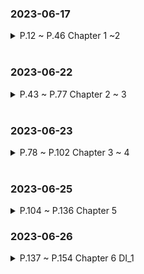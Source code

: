 ### 2023-06-17
<details>
<summary>P.12 ~ P.46 Chapter 1 ~2 </summary>

고객 : "처음에는 요구 사항을 빠르게 반영해주었는데 시간이 지날수록 간단한 요구 사항도 개발이 안되고 있다."

개발자 : "단순해 보여도 변경할 곳이 너무 많다. 어떤 기능에 문제가 생길지 모른다."

소프트웨어의 설계가 미숙하고 엉망일 때 발생하는 전형적인 증상이다.

---

**if-else문을 추가할 수록 코드는 지저분해진다.**

요구사항이 추가될 수록 단순히 복사-붙여넣기로 추가하면 되므로, 빠르게 구현할 수 있다.

그러나 코드가 커지다 보면 추가하거나 수정하기 어려워지고 오래걸리게 된다.

이것이 "초기 요구사항은 빠르게 개발되었는데 시간이 갈 수록 개발이 안된다." 상황이다.

---

**수정하기 좋은 코드를 가져야 한다.**

- 코드를 분리하자. 두 종류의 코드가 섞일 때보다 분리할 때 더 구분하기 쉽다.

- 하나의 애플리케이션에 여러개의 기능이 분산된 것보다는 구조를 복잡하게 잡고, 코드를 분리함으로써 코드가 간결해지는 것이 낫다.

- 추가사항이 발생하면 기존의 처리 코드가 영향을 받지 않는다.

객체지향 설계를 통해 소프트웨어를 쉽게 변경할 수 있는 유연함을 가져야 한다.

---

**절차지향**은 프로그램 규모가 커질수록 데이터 타입이 변경되거나, 다른 예기치 못한 값을 추가 해야 할 경우 프로시저를 모두 수정해야 하거나 오류를 발생하기도 한다.

프로그램 수정 -> 다른 곳 문제 발생 후 수정 -> 다시 다른 곳 문제 발생 후 수정의 악순환 발생 가능

**객체지향**은 프로시저를 하나의 객체로 묶어 각 객체는 자신만의 기능만 제공하게 한다.
객체 별로 데이터와 프로시저를 알맞게 설정해야 한다. 이를 통해 객체의 데이터를 변경하더라도
해당 객체만 수정하면 된다. 이는 "캡슐화" 장점을 갖는다.

---

객체는 어떤 데이터 타입 값으로 보관하는지 중요하지 않다.

객체는 그 행위가 어떻게 일어나는지 알 수 없다. 단지, 그 행위 기능을 제공한다는 것이 중요한다.

이를 인터페이스(객체가 제공하는 기능에 대한 명세서)와 클래스를 사용하여 제공한다.

```
이 인터페이스를 이용하여 클래스를 구현하고 클래스는 메모리에 객체(인스턴스) 생성
이 인스턴스는 인터페이스에 정의된 기능 제공
```

---

객체는 자신만의 책임과 크기가 있다.

파일 읽기, 암호화 처리, 파일 쓰기 객체들은 각각 자신의 기능만 수행하고 책임을 가져야 하며 다른 기능이 필요할 경우 해당 객체에 요청한다.

객체 지향 설계를 지닌 프로그램을 만들기 위해 객체에 대한 할당을 미리 결정해야 한다.

- 기왕이면 객체가 갖는 책임을 작게하고 객체가 제공하는 기능의 갯수가 적도록 구현한다.

- 여러개의 프로시저를 하나의 기능에 넣지말고(절차지향이 되버린다.) 한 객체는 하나의 책임을 갖게 함으로써, 객체가 갖는 책임을 분해한다. 이를 단일 책임 원칙(Single Responsibility Principle; SRP)이라고 한다.

---

**한 객체가 다른 객체의 메서드를 호출할 때 의존(Dependency)라고 한다.**

- 의존을 할 경우 해당 객체의 타입이 변경될 때 나도 변경될 가능성이 높다.

- 순환 의존이 발생할 수 있다. A -> B -> C -> A 순서대로 호출할 수 있기 때문이다.

- 이를 해결하기 위해 의존 역전 법칙(Dependency inversion principle; DIP)를 적용한다.

</details>

<br>

### 2023-06-22
<details>
<summary>P.43 ~ P.77 Chapter 2 ~ 3 </summary>

```
**의존의 양면성**
요구사항이 추가되어 boolean 값 리턴이 아닌 String을 리턴해야 할 때가 생길 수 있다.
- 내가 변경되면 나에게 의존하고 있는 코드에 영향을 준다.
- 나의 요구가 변경되면 내가 의존하고 있는 타입에 영향을 준다.

**캡슐화**
객체 지향은 캡슐화를 통해 다른 곳에 미치는 영향을 최소화 해야 한다.

캡슐화란 객체가 내부적으로 어떻게 기능을 구현하는지 감추는 것.
이를 통해 내부의 기능 구현이 변경되더라도 기능을 사용하는 코드는 영향을 받지 않게 한다.

절차 지향으로 프로그래밍할 경우 변경사항이 생겼을 때, 예:) A기능을 AA로 바꾸어 주세요
하였을 때, A를 사용하는 모든 로직을 연쇄적으로 변경해야 한다.

예:) if(member.isMale() && member.getExpiryDate()!= null && //조건 생략) {
    // 만료에 따른 처리
}


캡슐화된 기능을 통해 다음과 같은 이점을 얻는다. 
1. A 기능을 메서드화 한다.
2. A 기능을 AA로 바꾸어 주세요.
3. 메서드화된 A기능 로직을 바꾼다.
4. 해당 기능을 사용하는 모든 로직들은 변경사항이 일어나지 않는다.

예:) if(member.isExpired()){
    // 만료에 따른 처리
}

해당 로직은 isExpired() 메서드가 어떻게 구현했는지 모른다. 단지 isExpired가 만료되면 만료 처리를 할 뿐이다.

캡슐화를 위해 두 규칙을 지키자
- Tell, Don't Ask (데이터를 물어보지 말고 기능을 실행해라)
- 데미테르의 법칙
    (메서드에서 생성한,
     파라미터로 받은,
     필드로 참조하는)
위의 3가지 에 대한 객체의 메서드만 호출한다.

member.getDate().getTime()과 같이 getDate()메서드가 리턴한 getTime() 메서드를 호출하면 데미테르의 법칙 위반이다.
-> member.someMethod() 와 같이 구현하자.

"신문 배달부와 지갑 문제"가 이에 대한 문제를 정확히 지적한다.

---

객체지향 설계 과정은 다음과 같다.

1. 제공해야 할 기능을 찾고, 세분화하고 알맞은 객체에 할당한다.
    A. 기능을 구현할 때 필요한 데이터를 객체에 추가한다.
    B. 그 데이터를 이용하는 기능을 넣을 수 있다.
    C. 기능은 최대한 캡슐화 한다.
2. 객체 간에 어떻게 메시지를 주고받을지 결정한다.
3. 위 과정을 반복한다.

객체의 크기는 구현을 진행하는 과정에서 점진적으로 명확해진다. 개발이 진행되며 설계도 변경되기 때문이다. 그렇기에 유연한 구조를 갖도록 해야 한다.
그렇기에 구현 과정에서 한 클래스의 책임이 섞여 있다면 객체를 새로 만들어 책임을 분리시킨다.

암호화 객체 -> 파일 읽기 , 파일 쓰기
위 방법에서
흐름 제어 객체 -> 파일 읽기, 암호화, 파일 쓰기

---
**다형성과 추상화**
Coupon 클래스가 쿠폰의 기본적인 기능을 제공하고 있을 때,
새로운 쿠폰 기능을 구현할 때는 Coupon 클래스를 상속받아 사용한다.

상속받는 자식(하위) 클래스와 상속해주는 상위(부모) 클래스라고 부른다.
부모가 구현한 클래스를 구현받을 수 있는 것이다.

그러나 모든 기능을 다 주면 안될 때가 있다. 이를 접근 지정자(private, public 등)를 통해 제한한다.

부모 기능을 재정의 해서 사용할 경우, @Override 사용
---
다형성은 한 객체가 여러 가지 모습을 갖는다는 것을 의미 한다. 상속을 통해 구현한다.

한 객체가 타입A, 타입B, 타입C의 기능 실행 요청을 처리할 수 있음으로써 각 타입마다 다르게 사용할 수 있다.

상속에는 인터페이스 상속(메서드 직접구현)과 구현 상속(구현된 메서드 수정 가능)이 있다.
---
**추상화와 유연함**

A,B,C의 서로 다른 기능이 있다. 그런데 3 기능은 '로그 수집'이라는 프로세스를 처리하는 과정이다.
이 기능들을 추상화 함으로써 '로그 수집'이라는 개념으로 정의한다.

interface LogCollector{
    public void collect();
}
다음과 같은 인터페이스는 시그니처만 정의할 뿐 실제 구현을 제공하지 못한다.
이 추상타입은 A,B,C중 어떤 기능을 할지 모르고 '로그 수집'이라는 의미만 제공한다.

왜 추상화를 사용하는가?
데이터 변경사항이 일어날 때마다 다른 객체가 본연의 책임과 상관없는 일을 하지 않게 하기 위해서이다.

추상타입의 다형성을 통해 하나의 타입으로 동작시킬 수 있다.
이를 통해 이를 사용하는 객체는 그 타입만 사용하도록 수정할 수 있다.
예:)FileDataReader, SocketDataReader가 ByteSource 타입을 상속받으면,
    FlowController는 ByteSource만 사용하면 된다.

ByteSource 타입의 객체를 생성하는 기능을 별도 객체로 분리한 뒤, 그 객체를 사용해서 ByteSource 생성, DI를 통해 ByteSource를 전달받으면, 캡슐화까지 가능!

이를 통해 ByteSource에 추가 구현 클래스가 생성되거나, 종류가 변경되어도 FlowController 클래스는 변경이 없으며, FlowController의 제어 흐름을 변경할 때, ByteSource의 객체 생성 부분은 영향을 주지 않는 유연함을 갖을 수 있게 된다.
```
</details>

<br>


### 2023-06-23
<details>
<summary>P.78 ~ P.102 Chapter 3 ~ 4 </summary>

```
변경되는 부분은 추상화 해야 한다.
다양한 상황에서 코드를 작성하고 유연한 설계를 만들어 보는 경험이 필요하다.

요구사항이 변경될 때, 변화되는 부분들을 추상 타입으로 교체하면 유연하게 대처가 가능하다.

인터페이스에 대고 프로그래밍을 하면 유연함을 얻을 수 있다.
그러나, 타입이 증가하고 구조도 복잡해지기 때문에 변화 가능성이 높은 경우에만 사용한다.

인터페이스는 사용하는 코드 입장에서 알아볼 수 있도록 명확하게 작성해야 한다.

다른 사람이 일시적으로 테스트가 필요하지만 구현이 완성되지 않았을 때, 인터페이스를 통해 Mock객체를 만들어 하드코딩 한 뒤, 테스트 할 수 있도록 돕는 장점이 있다.

---
**상속보단 조립**
상속을 통한 단점은 다음과 같다.
1. 상위 클래스 변경의 어려움
    - 계층도가 커질수록 영향을 받는 클래스가 많아 상위 클래스 변경이 어렵다.

2. 불필요한 클래스 증가
    - 비슷한 클래스가 있음에도 불구하고 지속적인 상속을 통해 불필요하게 증가한다.

3. 상속의 오용
    - 많은 메서드들에 대해 어떤 것을 사용할지 몰라 비정상적으로 사용할 가능성이 있다.

---
조립을 통해 재사용이 가능하다.

클래스를 재사용함으로써 조립을 한다.
Class Storage {
    Compressor compressor();
    Encryptor encryptor();
    boolean useCompression();
    boolean useEncrpytion();

    //추가 조립을 통해 재사용 가능
    boolean useCache();
}
Storage 자체에서 압축,캐시 등의 목적으로 사용할 수 있도록 제공이 가능하다.
또한 조립은 런타임에 객체를 바꿀 수 있다.

그렇기 때문에 기능을 재사용해야 할 경우 상속보다는 조립을 고민하자.

---
위임(delegation)을 통해 내가 할 일을 다른 객체에 넘긴다. 조립 방식을 통해 구현한다.
이를 통해 세분화 되는게 많아지지만 이 과정에서 조립과 위임을 통해 객체를 재사용할 수 있다.

상속은 명확한 IS-A('A는 B이다') 관계가 성립될 때만 사용하자.
```
</details>

<br>

### 2023-06-25
<details>
<summary>P.104 ~ P.136 Chapter 5 </summary>

```
**설계원칙 SOLID**

객체지향적 기본의 설계 원칙은 다음과 같다.

- 단일 책임 원칙(Single responsibility principle; SRP)
    - 클래스는 단 한 개의 책임을 가져야 한다.
    - 여러 책임을 갖게 되면 그 클래스의 각 책임과 관련 코드가 변경될 수 있다.
    - 하나의 클래스가 가진 서로 다른 메서드를 사용할 때, 그 메서드가 요구하는 타입으로 변경 되어야 할 경우
    각각 다른 책임에속할 가능성이 높고 책임 분리 후보가 될 수 있다.

- 개방 폐쇄 원칙(Open-close principle; OCP)
    - 확장에는 열려 있어야 하고, 변경에는 닫혀 있어야 한다.
        - 기능을 변경, 확장하면서 그 기능을 사용하는 코드는 수정하지 않는다.
    - 추상화, 상속, 오버라이딩을 통해 구현할 수 있다. 이를 통해 클래스 코드를 바뀌지 않으면서 확장할 수 있다.
    - 다운 캐스팅은 OCP 원칙을 어기는 증상이다.(insanceof 등의 사용)

- 리스코프 치환 원칙(Liskov Subsitution Principle; LSP)
    - 상위 타입의 객체를 하위 타입의 객체로 치환해도 상위 타입을 사용하는 프로그램은 정상적으로 동작해야 한다.
    - 직사각형 정사각형 문제를 통해 상속 관계 처럼 보여도, 상속 관계로 묶을 수 없다. 이를 별개의 타입으로 구현해야 한다.
    - instanceOf를 연산자를 사용하면 하위 타입이 상위 타입을 대체하지 못하는 상황이 발생하므로 원칙 위반이다.(상위 타입의 추상화가 덜 된 것이다.)

- 인터페이스 분리 법칙(Interface Segregation Principle; ISP)
    - 인터페이스는 그 인터페이스를 사용하는 클라이언트 기준으로 분리해야 한다.
        (자신이 사용하는 메서드에만 의존해야 한다.)
    - 사용하는 기능만 제공하도록 인터페이스를 분리함으로써 변경의 여파를 최소화 한다.
        (단일 책임 원책과도 연결된다.)
    - 인터페이스 중심으로 분리하면 클라이언트가 영향을 받을 수 있으므로 분리하는 기준을 클라이언트로 한다.

- 의존 역전 법칙(Dependency Inversion Principle; DIP)
    - 고수준 모듈(상대적으로 큰 틀)은 저수준 모듈(개별적인 요소가 어떻게 구현)의 구현에 의존하면 안된다.
        저수준 모듈이 고수준 모듈에서 정의한 추상 타입에 의존해야 한다.
    - 고수준 모듈의 추상화를 통해 유연함을 확보한다.
        이를 통해, LSP, OCP 설계를 만들어준다.
    - 기능상 필요없는 고수준 모듈을 저수준 모듈로 사용할 경우 독립적인 배포가 어렵다.

이들을 합쳐 SOLID 설계 원칙이라고 한다.

```

</details>

### 2023-06-26
<details>
<summary>P.137 ~ P.154 Chapter 6 DI_1 </summary>

```
**DI(Dependency Injection; 의존성 주입)**

변화되는 부분을 추상화한 인터페이스는 패키지의 다른 코드에 영향을 주지 않으며 
확장할 수 있는 구조를 갖고 있다.(개방 폐쇄 원칙)

인터페이스를 상속받아 구현한 클래스는 구상 클래스
(new 키워드를 사용하여 인스턴스를 만드는 클래스)에 의존하지 않는다.(의존 역전 원칙)

각각의 클래스가 서로의 타입에 의존할 경우 순환 의존을 발생시킨다. 
향후 유지보수를 위해선 발생시키지 말아야 한다.

추상화한 객체를 사용하게 되면 생성과 초기화를 해주는 것은 누구인가?

이를 메인이 수행한다.
    - 어플리케이션 영역에서 사용될 객체 생성
    - 각 객체 간의 의존 관계 설정
    - 어플리케이션 실행

모든 의존은 메인 영역에서 어플리케이션 영역으로 향한다. 반대는 존재하지 않으며 변경되지도 않는다. 

필요한 객체를 가져와 기능을 실행시켜 객체를 제공하는 책임을 갖는 객체를 Service Locator 라고 한다. 
그러나 Service Locator를 보완하기 위한 방법으로 DI를 사용하자.

--------------

DI는 외부에서 의존(dependency)하는 객체를 주입(injection) 하는 방법이다.

main 메서드에서 생성자를 통해 이들이 사용할 객체(인스턴스에 생성된 객체)를 주입(Injection) 한다.

main 클래스는 다른 객체에게 객체 생성과 조립 책임을 위임한 뒤 그 객체가 생성한 객체를 구하는 방식으로 변경된다.

객체 조립 기능이 분리됨으로써, XML 파일을 이용하여 이를 설정하고 파일을 읽어와 초기화 해줄 수 있도록 할 수 있다.
스프링 프레임워크가 이를 제공해준다.

--------------
2.1 생성자 방식
생성자를 통해 의존 객체를 전달받는 방식이다.
private JobQueue jobQueue;

//생성자를 통해 객체를 필드에 보관한 뒤 의존 객체 전달 받음
public JobCLI(JobQueue jobQueue){
    this.jobQueue = jobQueue;
}

생성자 방식은 객체를 새엇ㅇ하는 시점에 필요한 모든 의존 객체를 준비할 수 있기 때문에 생성하는 시점에서 의존 객체가 정상인지 알 수 있다.

설정 메서드 방식은 객체를 생성한 뒤에 의존 객체를 주입함으로써, 설정하지 못한 상태에서 객체를 사용하기 때문에 NPE가 발생하기도 한다.

DI는 의존 객체를 Mock 객체로 쉽게 대체할 수 있어서 단위 테스트 하기 쉽다.

```

</details>
